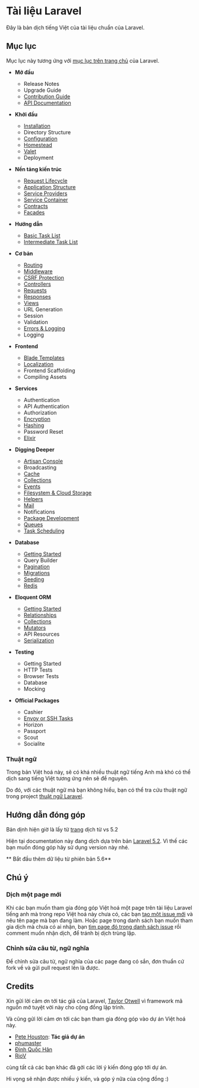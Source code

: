 # Tài liệu Laravel

Đây là bản dịch tiếng Việt của tài liệu chuẩn của Laravel.

## Mục lục

Mục lục này tương ứng với [mục lục trên trang chủ](https://laravel.com/docs) của Laravel.

- **Mở đầu**
  - Release Notes
  - Upgrade Guide
  - [Contribution Guide](./docs/contributions.md)
  - [API Documentation](./docs/documentation.md)

- **Khởi đầu**
  - [Installation](./docs/installation.md)
  - Directory Structure
  - [Configuration](./docs/configuration.md)
  - [Homestead](./docs/homestead.md)
  - [Valet](./docs/valet.md)
  - Deployment

- **Nền tảng kiến trúc**
  - [Request Lifecycle](./docs/lifecycle.md)
  - [Application Structure](./docs/structure.md)
  - [Service Providers](./docs/providers.md)
  - [Service Container](./docs/container.md)
  - [Contracts](./docs/contracts.md)
  - [Facades](./docs/facades.md)

- **Hướng dẫn**
  - [Basic Task List](./docs/quickstart.md)
  - [Intermediate Task List](./docs/quickstart-intermediate.md)

- **Cơ bản**
  - [Routing](./docs/routing.md)
  - [Middleware](./docs/middleware.md)
  - [CSRF Protection](./docs/csrfprotection.md)
  - [Controllers](./docs/controllers.md)
  - [Requests](./docs/requests.md)
  - [Responses](./docs/responses.md)
  - [Views](./docs/views.md)
  - URL Generation
  - Session
  - Validation
  - [Errors & Logging](./docs/errors.md)
  - Logging

- **Frontend**
  - [Blade Templates](./docs/blade.md)
  - [Localization](./docs/localization.md)
  - Frontend Scaffolding
  - Compiling Assets

- **Services**
  - Authentication
  - API Authentication
  - Authorization
  - [Encryption](./docs/encryption.md)
  - [Hashing](./docs/hashing.md)
  - Password Reset
  - [Elixir](./docs/elixir.md)

- **Digging Deeper**
  - [Artisan Console](./docs/artisan.md)
  - Broadcasting
  - [Cache](./docs/cache.md)
  - [Collections](./docs/collections.md)
  - [Events](./docs/events.md)
  - [Filesystem & Cloud Storage](./docs/filesystem.md)
  - [Helpers](./docs/helpers.md)
  - [Mail](./docs/mail.md)
  - Notifications
  - [Package Development](./docs/packages.md)
  - [Queues](./docs/queues.md)
  - [Task Scheduling](./docs/scheduling.md)

- **Database**
  - [Getting Started](./docs/database.md)
  - Query Builder
  - [Pagination](./docs/pagination.md)
  - [Migrations](./docs/migrations.md)
  - [Seeding](./docs/seeding.md)
  - [Redis](./docs/redis.md)

- **Eloquent ORM**
  - [Getting Started](./docs/eloquent.md)
  - [Relationships](./docs/eloquent-relationships.md)
  - [Collections](./docs/eloquent-collections.md)
  - [Mutators](./docs/eloquent-mutators.md)
  - API Resources
  - [Serialization](./docs/eloquent-serialization.md)

- **Testing**
  - Getting Started
  - HTTP Tests
  - Browser Tests
  - Database
  - Mocking

- **Official Packages**
  - Cashier
  - [Envoy or SSH Tasks](./docs/envoy.md)
  - Horizon
  - Passport
  - Scout
  - Socialite

### Thuật ngữ

Trong bản Việt hoá này, sẽ có khá nhiều thuật ngữ tiếng Anh mà khó có thể dịch sang tiếng Việt tương ứng nên sẽ để nguyên.

Do đó, với các thuật ngữ mà bạn không hiểu, bạn có thể tra cứu thuật ngữ trong project [thuật ngữ Laravel](https://github.com/petehouston/thuat-ngu-laravel).

## Hướng dẫn đóng góp

Bản dịnh hiện giờ là lấy từ [trang](https://github.com/petehouston/laravel-docs-vn) dịch từ vs 5.2

Hiện tại documentation này đang dịch dựa trên bản [Laravel 5.2](https://github.com/laravel/docs/tree/5.2). Vì thế các bạn muốn đóng góp hãy sử dụng version này nhé.

** Bắt đầu thêm dữ liệu từ phiên bản 5.6**

## Chú ý

### Dịch một page mới

Khi các bạn muốn tham gia đóng góp Việt hoá một page trên tài liệu Laravel tiếng anh mà trong repo Việt hoá này chưa có, các bạn [tạo một issue mới](https://github.com/petehouston/laravel-docs-vn/issues) và nêu tên page mà bạn đang làm. Hoặc page trong danh sách bạn muốn tham gia dịch mà chưa có ai nhận, bạn [tìm page đó trong danh sách issue](https://github.com/petehouston/laravel-docs-vn/issues) rồi comment muốn nhận dịch, để tránh bị dịch trùng lặp.

### Chỉnh sửa câu từ, ngữ nghĩa

Để chỉnh sửa câu từ, ngữ nghĩa của các page đang có sắn, đơn thuẩn cứ fork về và gửi pull request lên là được.

## Credits

Xin gửi lời cảm ơn tới tác giả của Laravel, [Taylor Otwell](https://github.com/taylorotwell) vì framework mã nguồn mở tuyệt vời này cho cộng đồng lập trình.

Và cũng gửi lời cảm ơn tới các bạn tham gia đóng góp vào dự án Việt hoá này.

- [Pete Houston](https://github.com/petehouston): **Tác giả dự án**
- [phumaster](https://github.com/phumaster)
- [Đinh Quốc Hân](https://github.com/dinhquochan)
- [RioV](https://github.com/RioV)

cùng tất cả các bạn khác đã gởi các lời ý kiến đóng góp tới dự án.

Hi vọng sẽ nhận được nhiều ý kiến, và góp ý nữa của cộng đồng :)
